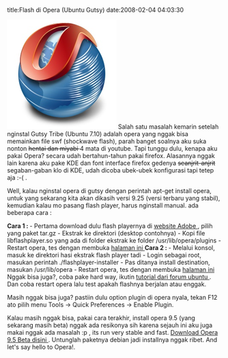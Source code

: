 title:Flash di Opera (Ubuntu Gutsy)
date:2008-02-04 04:03:30

![image](/img/wordpress/2008-02-opera_icon_02.jpg)
Salah satu masalah kemarin setelah nginstal Gutsy Tribe (Ubuntu 7.10) adalah opera yang nggak bisa memainkan file swf (shockwave flash), parah banget soalnya aku suka nonton
<strike>
 hentai dan miyabi
</strike>
4 mata di youtube. Tapi tunggu dulu, kenapa aku pakai Opera? secara udah bertahun-tahun pakai firefox. Alasannya nggak lain karena aku pake KDE dan font interface firefox gedenya
<strike>
 seanjrit-anjrit
</strike>
segaban-gaban klo di KDE, udah dicoba ubek-ubek konfigurasi tapi tetep aja :-( .

Well, kalau nginstal opera di gutsy dengan perintah apt-get install opera, untuk yang sekarang kita akan dikasih versi 9.25 (versi terbaru yang stabil), kemudian kalau mo pasang flash player, harus nginstall manual. ada beberapa cara :
<!--more-->
<strong>
 Cara 1 :
</strong>
- Pertama download dulu flash playernya di
<a href="http://www.adobe.com/shockwave/download/download.cgi?P1_Prod_Version=ShockwaveFlash">
 website Adobe
</a>
, pilih yang paket tar.gz
- Ekstrak ke direktori (desktop contohnya)
- Kopi file libflashplayer.so yang ada di folder ekstrak ke folder /usr/lib/opera/plugins
- Restart opera, tes dengan membuka
<a href="http://www.adobe.com/shockwave/welcome/">
 halaman ini
</a>
<strong>
 Cara 2 :
</strong>
- Melalui konsol, masuk ke direktori hasi ekstrak flash player tadi
- Login sebagai root, masukan perintah ./flashplayer-installer
- Pas ditanya install destination, masukan /usr/lib/opera
- Restart opera, tes dengan membuka
<a href="http://www.adobe.com/shockwave/welcome/">
 halaman ini
</a>
Nggak bisa juga?, coba pake hard way, ikutin
<a href="http://ubuntuforums.org/showthread.php?t=413040">
 tutorial dari forum ubuntu
</a>
. Dan coba restart opera lalu test apakah flashnya berjalan atau enggak.

Masih nggak bisa juga? pastiin dulu option plugin di opera nyala, tekan F12 ato pilih menu Tools -&gt; Quick Preferences -&gt; Enable Plugin.

Kalau masih nggak bisa, pakai cara terakhir, install opera 9.5 (yang&#160; sekarang masih beta) nggak ada resikonya sih karena sejauh ini aku juga makai nggak ada masalah :p , its run very stable and fast.
<a href="http://www.opera.com/download/?ver=9.50b">
 Download Opera 9.5 Beta disini
</a>
. Untunglah paketnya debian jadi installnya nggak ribet. And let's say hello to Opera!.
